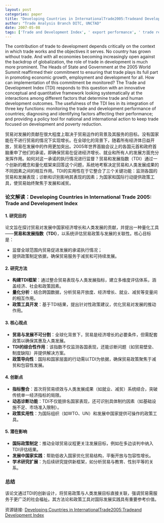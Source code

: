 ```yaml
---
layout: post
categories: paper
title: "Developing Countries in InternationalTrade2005:Tradeand Development Index"
author: "Trade Analysis Branch DITC, UNCTAD"
date: 2007-05-08
tags: ['Trade and Development Index', ' export performance', ' trade reforms', ' UNCTAD']
---
```


The contribution of trade to development depends critically on the context in which trade works and the objectives it serves. No country has grown without trade. And with all economies becoming increasingly open against the backdrop of globalization, the role of trade in development is much more prominent. The Heads of State and Government at the 2005 World Summit reaffirmed their commitment to ensuring that trade plays its full part in promoting economic growth, employment and development for all. How can implementation of this commitment be monitored? The Trade and Development Index (TDI) responds to this question with an innovative conceptual and quantitative framework looking systematically at the interactions among different factors that determine trade and human development outcomes. The usefulness of the TDI lies in its integration of three key functions: monitoring the trade and development performance of countries; diagnosing and identifying factors affecting their performance; and providing a policy tool for national and international action to keep trade focused on development and poverty reduction.

贸易对发展的贡献在很大程度上取决于贸易运作的背景及其服务的目标。没有国家能在不进行贸易的情况下实现增长。在全球化的背景下，随着所有经济体日益开放，贸易在发展中的作用更加突出。2005年世界首脑会议上的各国元首和政府首脑重申了他们的承诺，即确保贸易在促进经济增长、就业和所有人的发展方面充分发挥作用。如何对这一承诺的执行情况进行监督？贸易和发展指数（TDI）通过一个创新的概念和量化框架来回答这个问题，系统地考察决定贸易和人类发展成果的不同因素之间的相互作用。TDI的实用性在于它整合了三个关键功能：监测各国的贸易和发展表现；诊断和识别影响其表现的因素；为国家和国际行动提供政策工具，使贸易始终聚焦于发展和减贫。

### **论文解读：Developing Countries in International Trade 2005: Trade and Development Index**  

#### **1. 研究目的**  
论文旨在探讨贸易对发展中国家经济增长和人类发展的贡献，并提出一种量化工具——**贸易和发展指数（TDI）**，以系统评估贸易政策与发展的关联性。核心目标是：  
- 监督全球范围内贸易促进发展的承诺执行情况；  
- 提供政策制定依据，确保贸易服务于减贫和可持续发展。  

#### **2. 研究方法**  
- **构建TDI框架**：通过整合贸易表现与人类发展指标，建立多维度评估体系，涵盖经济、社会和政策因素。  
- **量化分析**：结合跨国数据，分析贸易开放度、经济增长、就业、减贫等变量间的相互作用。  
- **政策工具开发**：基于TDI结果，提出针对性政策建议，优化贸易对发展的推动作用。  

#### **3. 核心观点**  
- **贸易与发展不可分割**：全球化背景下，贸易是经济增长的必要条件，但需配套政策以确保其惠及人类发展。  
- **TDI的综合性作用**：该指数不仅监测各国表现，还能诊断问题（如贸易壁垒、制度缺陷）并提供解决方案。  
- **政策导向性**：国际和国家层面的行动需以TDI为依据，确保贸易政策聚焦于减贫和包容性发展。  

#### **4. 创新点**  
- **指标整合**：首次将贸易绩效与人类发展成果（如就业、减贫）系统结合，突破传统单一经济指标的局限。  
- **动态诊断功能**：TDI不仅能排名国家表现，还可识别具体制约因素（如基础设施不足、市场准入限制）。  
- **政策实用性**：为国际组织（如WTO、UN）和发展中国家提供可操作的政策工具。  

#### **5. 潜在影响**  
- **国际政策制定**：推动全球贸易议程更关注发展目标，例如在多边谈判中纳入TDI评估结果。  
- **发展中国家实践**：帮助低收入国家优化贸易结构，平衡开放与包容性增长。  
- **学术研究扩展**：为后续研究提供新框架，如分析贸易与教育、性别平等的关系。  

### **总结**  
该论文通过TDI的创新设计，将贸易政策与人类发展目标直接关联，强调贸易需服务于更广泛的社会福祉。其方法论和政策工具对国际发展实践具有重要参考价值。

资源链接: [Developing Countries in InternationalTrade2005:Tradeand Development Index](https://papers.ssrn.com/sol3/papers.cfm?abstract_id=983944)
